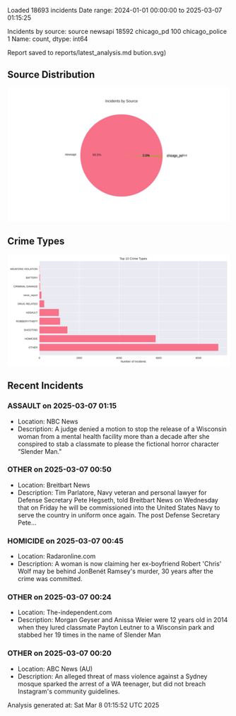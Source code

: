
Loaded 18693 incidents
Date range: 2024-01-01 00:00:00 to 2025-03-07 01:15:25

Incidents by source:
source
newsapi           18592
chicago_pd          100
chicago_police        1
Name: count, dtype: int64

Report saved to reports/latest_analysis.md
bution.svg)

## Source Distribution
![Source Distribution](images/source_distribution.svg)

## Crime Types
![Crime Types](images/crime_types.svg)

## Recent Incidents

### ASSAULT on 2025-03-07 01:15
- Location: NBC News
- Description: A judge denied a motion to stop the release of a Wisconsin woman from a mental health facility more than a decade after she conspired to stab a classmate to please the fictional horror character “Slender Man."


### OTHER on 2025-03-07 00:50
- Location: Breitbart News
- Description: Tim Parlatore, Navy veteran and personal lawyer for Defense Secretary Pete Hegseth, told Breitbart News on Wednesday that on Friday he will be commissioned into the United States Navy to serve the country in uniform once again.
The post Defense Secretary Pete…


### HOMICIDE on 2025-03-07 00:45
- Location: Radaronline.com
- Description: A woman is now claiming her ex-boyfriend Robert 'Chris' Wolf may be behind JonBenét Ramsey's murder, 30 years after the crime was committed.


### OTHER on 2025-03-07 00:24
- Location: The-independent.com
- Description: Morgan Geyser and Anissa Weier were 12 years old in 2014 when they lured classmate Payton Leutner to a Wisconsin park and stabbed her 19 times in the name of Slender Man


### OTHER on 2025-03-07 00:20
- Location: ABC News (AU)
- Description: An alleged threat of mass violence against a Sydney mosque sparked the arrest of a WA teenager, but did not breach Instagram's community guidelines.

Analysis generated at: Sat Mar  8 01:15:52 UTC 2025
